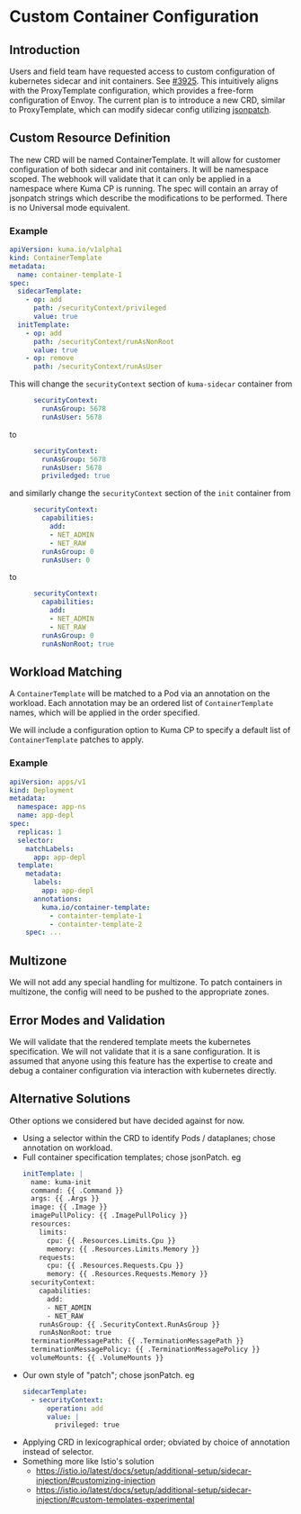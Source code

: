 # Custom Container Configuration

## Introduction
Users and field team have requested access to custom configuration of kubernetes sidecar and init containers.
See [#3925](https://github.com/kumahq/kuma/issues/3925).
This intuitively aligns with the ProxyTemplate configuration,
which provides a free-form configuration of Envoy.
The current plan is to introduce a new CRD,
similar to ProxyTemplate,
which can modify sidecar config utilizing [jsonpatch](https://jsonpatch.com).

## Custom Resource Definition
The new CRD will be named ContainerTemplate.
It will allow for customer configuration of
both sidecar and init containers.
It will be namespace scoped.
The webhook will validate that it can only be applied in a namespace where Kuma CP is running.
The spec will contain an array of jsonpatch strings which describe the modifications to be performed.
There is no Universal mode equivalent.

### Example

```yaml
apiVersion: kuma.io/v1alpha1
kind: ContainerTemplate
metadata:
  name: container-template-1
spec:
  sidecarTemplate:
    - op: add
      path: /securityContext/privileged
      value: true
  initTemplate:
    - op: add
      path: /securityContext/runAsNonRoot
      value: true
    - op: remove
      path: /securityContext/runAsUser

```

This will change the `securityContext` section of `kuma-sidecar` container from

```yaml
      securityContext:
        runAsGroup: 5678
        runAsUser: 5678
```

to


```yaml
      securityContext:
        runAsGroup: 5678
        runAsUser: 5678
        priviledged: true
```

and similarly change the `securityContext` section of the `init` container from

```yaml
      securityContext:
        capabilities:
          add:
          - NET_ADMIN
          - NET_RAW
        runAsGroup: 0
        runAsUser: 0
```

to

```yaml
      securityContext:
        capabilities:
          add:
          - NET_ADMIN
          - NET_RAW
        runAsGroup: 0
        runAsNonRoot: true
```

## Workload Matching
A `ContainerTemplate` will be matched to a Pod via an annotation on the workload.
Each annotation may be an ordered list of `ContainerTemplate` names,
which will be applied in the order specified.

We will include a configuration option to Kuma CP
to specify a default list of `ContainerTemplate` patches to apply.

### Example

```yaml
apiVersion: apps/v1
kind: Deployment
metadata:
  namespace: app-ns
  name: app-depl
spec:
  replicas: 1
  selector:
    matchLabels:
      app: app-depl
  template:
    metadata:
      labels:
        app: app-depl
      annotations:
        kuma.io/container-template:
          - containter-template-1
          - containter-template-2
    spec: ...
```

## Multizone

We will not add any special handling for multizone.
To patch containers in multizone, the config will need to be pushed to the appropriate zones.

## Error Modes and Validation

We will validate that the rendered template meets the kubernetes specification.
We will not validate that it is a sane configuration.
It is assumed that anyone using this feature has the expertise to create and debug a container configuration
via interaction with kubernetes directly.

## Alternative Solutions

Other options we considered but have decided against for now.

* Using a selector within the CRD to identify Pods / dataplanes; chose annotation on workload.
* Full container specification templates; chose jsonPatch.
  eg
  ```yaml
  initTemplate: |
    name: kuma-init
    command: {{ .Command }}
    args: {{ .Args }}
    image: {{ .Image }}
    imagePullPolicy: {{ .ImagePullPolicy }}
    resources:
      limits:
        cpu: {{ .Resources.Limits.Cpu }}
        memory: {{ .Resources.Limits.Memory }}
      requests:
        cpu: {{ .Resources.Requests.Cpu }}
        memory: {{ .Resources.Requests.Memory }}
    securityContext:
      capabilities:
        add:
        - NET_ADMIN
        - NET_RAW
      runAsGroup: {{ .SecurityContext.RunAsGroup }}
      runAsNonRoot: true
    terminationMessagePath: {{ .TerminationMessagePath }}
    terminationMessagePolicy: {{ .TerminationMessagePolicy }}
    volumeMounts: {{ .VolumeMounts }}
  ```
* Our own style of "patch"; chose jsonPatch.
  eg
  ```yaml
  sidecarTemplate:
    - securityContext:
        operation: add
        value: |
          privileged: true
  ```
* Applying CRD in lexicographical order; obviated by choice of annotation instead of selector.
* Something more like Istio's solution
  * https://istio.io/latest/docs/setup/additional-setup/sidecar-injection/#customizing-injection
  * https://istio.io/latest/docs/setup/additional-setup/sidecar-injection/#custom-templates-experimental
